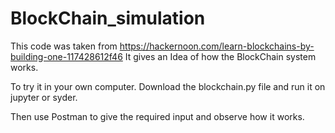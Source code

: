 # BlockChain_simulation
This code was taken from https://hackernoon.com/learn-blockchains-by-building-one-117428612f46
It gives an Idea of how the BlockChain system works.

To try it in your own computer.
Download the blockchain.py file and run it on jupyter or syder.

Then use Postman to give the required input and observe how it works.
